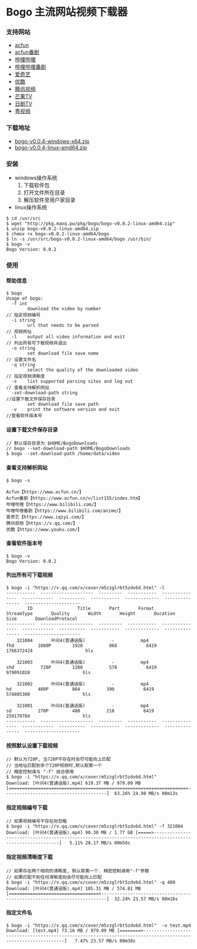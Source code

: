 # Bogo 主流网站视频下载器

### 支持网站
* [acfun](https://www.acfun.cn/)
* [acfun番剧](https://www.acfun.cn/v/list155/index.htm)
* [哔哩哔哩](https://www.bilibili.com/)
* [哔哩哔哩番剧](https://www.bilibili.com/anime/)
* [爱奇艺](https://www.iqiyi.com/)
* [优酷](https://www.youku.com/)
* [腾讯视频](https://v.qq.com/)
* [芒果TV](https://www.mgtv.com/tv/)
* [日剧TV](https://www.rijutv.com/)
* [粤视频](http://www.yuesp.com/)

### 下载地址
* [bogo-v0.0.4-windows-x64.zip](http://pkg.maoq.pw/pkg/bogo/bogo-v0.0.4-windows-x64.zip)
* [bogo-v0.0.4-linux-amd64.zip](http://pkg.maoq.pw/pkg/bogo/bogo-v0.0.4-linux-amd64.zip)

### 安装
* windows操作系统
    1. 下载软件包
    2. 打开文件所在目录
    3. 解压软件至用户家目录
* linux操作系统
```
$ cd /usr/src
$ wget "http://pkg.maoq.pw/pkg/bogo/bogo-v0.0.2-linux-amd64.zip"
$ unzip bogo-v0.0.2-linux-amd64.zip
$ chmox +x bogo-v0.0.2-linux-amd64/bogo
$ ln -s /usr/src/bogo-v0.0.2-linux-amd64/bogo /usr/bin/
$ bogo -v
Bogo Version: 0.0.2
```

### 使用

#### 帮助信息
```
$ bogo
Usage of bogo:
  -f int
    	download the video by number                                    // 指定视频编号
  -i string
    	url that needs to be parsed                                     // 视频网址
  -l	output all video information and exit                           // 列出所有可下载视频并退出
  -o string
    	set download file save name                                     // 设置文件名
  -q string
    	select the quality of the downloaded video                      // 指定视频清晰度
  -s	list supported parsing sites and log out                        // 查看支持解析网站
  -set-download-path string                                             //设置下载文件保存目录
    	set download file save path
  -v	print the software version and exit                              //查看软件版本号
```

#### 设置下载文件保存目录
```
// 默认保存目录为 $HOME/BogoDownloads
// bogo --set-download-path $HOME/BogoDownloads
$ bogo --set-download-path /home/data/video
```

#### 查看支持解析网站
```
$ bogo -s

Acfun【https://www.acfun.cn/】
Acfun番剧【https://www.acfun.cn/v/list155/index.htm】
哔哩哔哩【https://www.bilibili.com/】
哔哩哔哩番剧【https://www.bilibili.com/anime/】
爱奇艺【https://www.iqiyi.com/】
腾讯视频【https://v.qq.com/】
优酷【https://www.youku.com/】
```

#### 查看软件版本号
```
$ bogo -v
Bogo Version: 0.0.2
```

#### 列出所有可下载视频
```
$ bogo -i "https://v.qq.com/x/cover/m5zzglrbt5zdv6d.html" -l
-----------  --------------------  ---------  -----------  ---------------  ------------  ----------  -----------  -------------  ---------------  ---------------------
        ID                 Title       Part       Format       StreamType       Quality       Width       Height       Duration             Size       DownloadProtocol
-----------  --------------------  ---------  -----------  ---------------  ------------  ----------  -----------  -------------  ---------------  ---------------------
    321004       叶问4(普通话版)          -          mp4              fhd         1080P        1920          868           6419       1766372424                    hls

    321003       叶问4(普通话版)          -          mp4              shd          720P        1280          578           6419        979091028                    hls

    321002       叶问4(普通话版)          -          mp4               hd          480P         864          390           6419        574805300                    hls

    321001       叶问4(普通话版)          -          mp4               sd          270P         480          218           6419        259170784                    hls
-----------  --------------------  ---------  -----------  ---------------  ------------  ----------  -----------  -------------  ---------------  ---------------------
```

#### 按照默认设置下载视频
```
// 默认为720P, 当720P不存在时会尽可能向上匹配
// 当地址匹配到多个720P视频时,默认取第一个
// 精密控制请与 "-f" 结合使用
$ bogo -i "https://v.qq.com/x/cover/m5zzglrbt5zdv6d.html"
Download: [叶问4(普通话版).mp4] 619.37 MB / 979.09 MB [===================================================================>---------------------------------------]  63.26% 24.98 MB/s 00m13s

```

#### 指定视频编号下载
```
// 如果视频编号不存在则忽略
$ bogo -i "https://v.qq.com/x/cover/m5zzglrbt5zdv6d.html" -f 321004
Download: [叶问4(普通话版).mp4] 90.30 MB / 1.77 GB [=====>--------------------------------------------------------------------------------------------------------]   5.11% 28.17 MB/s 00m58s
```

#### 指定视频清晰度下载
```
// 如果存在两个相同的清晰度, 默认取第一个. 精密控制请用"-f"参数
// 如果匹配不到任何清晰度则会尽可能向上匹配
$ bogo -i "https://v.qq.com/x/cover/m5zzglrbt5zdv6d.html" -q 480
Download: [叶问4(普通话版).mp4] 185.31 MB / 574.81 MB [==================================>------------------------------------------------------------------------]  32.24% 23.57 MB/s 00m16s
```

#### 指定文件名
```
$ bogo -i "https://v.qq.com/x/cover/m5zzglrbt5zdv6d.html"  -o test.mp4
Download: [test.mp4] 73.16 MB / 979.09 MB [========>--------------------------------------------------------------------------------------------------------------]   7.47% 23.57 MB/s 00m38s
```